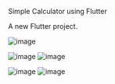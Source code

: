 Simple Calculator using Flutter

A new Flutter project.

![image](https://github.com/Nour-2003/Simple_Calculator/assets/102908746/f5bf322e-28d9-4bfc-a16c-af0b75e00f9f)

![image](https://github.com/Nour-2003/Simple_Calculator/assets/102908746/4a892af3-67c1-4373-bb66-110bdd44897f)
![image](https://github.com/Nour-2003/Simple_Calculator/assets/102908746/37dba220-4a24-41a2-871b-75d2c326939a)

![image](https://github.com/Nour-2003/Simple_Calculator/assets/102908746/7f3557a8-ee61-46b1-a00b-c8d284131a6f)
![image](https://github.com/Nour-2003/Simple_Calculator/assets/102908746/ab628794-09d6-4b80-8b2e-0d1c67baa4ec)
